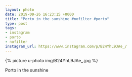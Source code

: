 ```yaml
---
layout: photo
date: 2019-09-26 16:23:15 +0000
title: "Porto in the sunshine #nofilter #porto"
type: post
tags:
- instagram
- porto
- nofilter
instagram_url: https://www.instagram.com/p/B24YhL9JAe_/
---
```


{% picture u-photo img/B24YhL9JAe_.jpg %}

Porto in the sunshine

